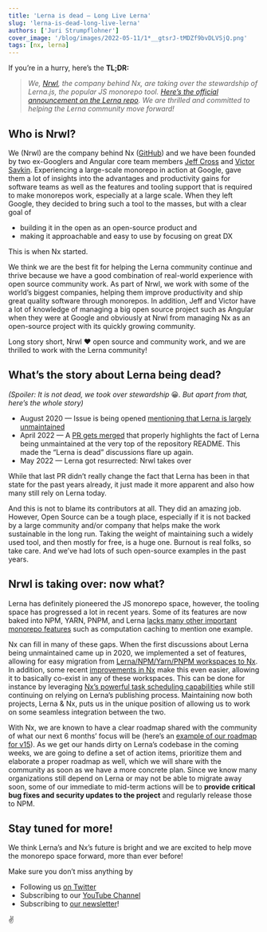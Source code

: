 ```yaml
---
title: 'Lerna is dead — Long Live Lerna'
slug: 'lerna-is-dead-long-live-lerna'
authors: ['Juri Strumpflohner']
cover_image: '/blog/images/2022-05-11/1*__gtsrJ-tMDZf9bvDLVSjQ.png'
tags: [nx, lerna]
---
```


If you’re in a hurry, here’s the **TL;DR:**

> _We,_ [_Nrwl_](/company)_, the company behind Nx, are taking over the stewardship of Lerna.js, the popular JS monorepo tool._ [_Here’s the official announcement on the Lerna repo_](https://github.com/lerna/lerna/issues/3121)_. We are thrilled and committed to helping the Lerna community move forward!_

## Who is Nrwl?

We (Nrwl) are the company behind Nx ([GitHub](https://github.com/nrwl/nx)) and we have been founded by two ex-Googlers and Angular core team members [Jeff Cross](https://twitter.com/jeffbcross) and [Victor Savkin](https://twitter.com/victorsavkin). Experiencing a large-scale monorepo in action at Google, gave them a lot of insights into the advantages and productivity gains for software teams as well as the features and tooling support that is required to make monorepos work, especially at a large scale. When they left Google, they decided to bring such a tool to the masses, but with a clear goal of

- building it in the open as an open-source product and
- making it approachable and easy to use by focusing on great DX

This is when Nx started.

We think we are the best fit for helping the Lerna community continue and thrive because we have a good combination of real-world experience with open source community work. As part of Nrwl, we work with some of the world’s biggest companies, helping them improve productivity and ship great quality software through monorepos. In addition, Jeff and Victor have a lot of knowledge of managing a big open source project such as Angular when they were at Google and obviously at Nrwl from managing Nx as an open-source project with its quickly growing community.

Long story short, Nrwl ❤️ open source and community work, and we are thrilled to work with the Lerna community!

## What’s the story about Lerna being dead?

_(Spoiler: It is not dead, we took over stewardship_ 😀*. But apart from that, here’s the whole story)*

- August 2020 — Issue is being opened [mentioning that Lerna is largely unmaintained](https://github.com/lerna/lerna/issues/2703)
- April 2022 — A [PR gets merged](https://github.com/lerna/lerna/pull/3092) that properly highlights the fact of Lerna being unmaintained at the very top of the repository README. This made the “Lerna is dead” discussions flare up again.
- May 2022 — Lerna got resurrected: Nrwl takes over

While that last PR didn’t really change the fact that Lerna has been in that state for the past years already, it just made it more apparent and also how many still rely on Lerna today.

And this is not to blame its contributors at all. They did an amazing job. However, Open Source can be a tough place, especially if it is not backed by a large community and/or company that helps make the work sustainable in the long run. Taking the weight of maintaining such a widely used tool, and then mostly for free, is a huge one. Burnout is real folks, so take care. And we’ve had lots of such open-source examples in the past years.

## Nrwl is taking over: now what?

Lerna has definitely pioneered the JS monorepo space, however, the tooling space has progressed a lot in recent years. Some of its features are now baked into NPM, YARN, PNPM, and Lerna [lacks many other important monorepo features](https://monorepo.tools/#tools-review) such as computation caching to mention one example.

Nx can fill in many of these gaps. When the first discussions about Lerna being unmaintained came up in 2020, we implemented a set of features, allowing for easy migration from [Lerna/NPM/Yarn/PNPM workspaces to Nx](/recipes/adopting-nx/adding-to-monorepo). In addition, some recent [improvements in Nx](https://medium.com/nx-v14-is-out-here-is-all-you-need-to-know-af4cb501e030) make this even easier, allowing it to basically co-exist in any of these workspaces. This can be done for instance by leveraging [Nx’s powerful task scheduling capabilities](/getting-started/intro) while still continuing on relying on Lerna’s publishing process. Maintaining now both projects, Lerna & Nx, puts us in the unique position of allowing us to work on some seamless integration between the two.

With Nx, we are known to have a clear roadmap shared with the community of what our next 6 months’ focus will be (here’s an [example of our roadmap for v15](https://github.com/nrwl/nx/discussions/9716)). As we get our hands dirty on Lerna’s codebase in the coming weeks, we are going to define a set of action items, prioritize them and elaborate a proper roadmap as well, which we will share with the community as soon as we have a more concrete plan. Since we know many organizations still depend on Lerna or may not be able to migrate away soon, some of our immediate to mid-term actions will be to **provide critical bug fixes and security updates to the project** and regularly release those to NPM.

## Stay tuned for more!

We think Lerna’s and Nx’s future is bright and we are excited to help move the monorepo space forward, more than ever before!

Make sure you don’t miss anything by

- Following us [on Twitter](https://twitter.com/NxDevTools)
- Subscribing to our [YouTube Channel](https://youtube.com/nrwl_io?sub_confirmation=1)
- Subscribing to [our newsletter](https://go.nx.dev/nx-newsletter)!

✌️
